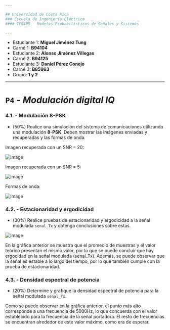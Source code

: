 ```yaml
---

## Universidad de Costa Rica
### Escuela de Ingeniería Eléctrica
#### IE0405 - Modelos Probabilísticos de Señales y Sistemas

---
```


* Estudiante 1: **Miguel Jiménez Tung**
* Carné 1: **B94104**
* Estudiante 2: **Alonso Jiménez Villegas**
* Carné 2: **B94125**
* Estudiante 3: **Daniel Pérez Conejo**
* Carné 3: **B85963**
* Grupo: **1 y 2**

---
# `P4` - *Modulación digital IQ*

### 4.1. - Modulación 8-PSK

* (50%) Realice una simulación del sistema de comunicaciones utilizando una modulación **8-PSK**. Deben mostrar las imágenes enviadas y recuperadas y las formas de onda.

Imagen recuperada con un SNR = 20:

![image](https://user-images.githubusercontent.com/93485961/143368429-e64b435f-0132-40cd-9cf8-46cbe9aa0688.png)

Imagen recuperada con un SNR = 5:

![image](https://user-images.githubusercontent.com/93485961/143371429-1480cd02-9ab3-4e95-bea3-d9fdf4c7031f.png)

Formas de onda:

![image](https://user-images.githubusercontent.com/93485961/143368524-778ea68f-2467-4e0e-8031-c5df9a17ce8e.png)

### 4.2. - Estacionaridad y ergodicidad

* (30%) Realice pruebas de estacionaridad y ergodicidad a la señal modulada `senal_Tx` y obtenga conclusiones sobre estas.

![image](https://user-images.githubusercontent.com/93485961/143371688-a04118b8-561e-44ae-bf88-0ef8b022348f.png)

En la gráfica anterior se muestra que el promedio de muestras y el valor teórico presentan el mismo valor, por lo que se puede concluir que hay ergocidad en la señal modulada (senal_Tx). Además, se puede observar que la señal es estable a lo largo del tiempo, por lo que también cumple con la prueba de estacionaridad.

### 4.3. - Densidad espectral de potencia

* (20%) Determine y grafique la densidad espectral de potencia para la señal modulada `senal_Tx`.

Como se puede observar en la gráfica anterior, el punto más alto corresponde a una frecuencia de 5000Hz, lo que concuerda con el valor establecido para la frecuencia de la señal portadora. El resto de frecuencias se encuentran alrededor de este valor máximo, como era de esperar.
